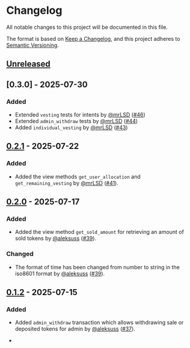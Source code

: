 # Changelog

All notable changes to this project will be documented in this file.

The format is based on [Keep a Changelog](https://keepachangelog.com/en/1.0.0/),
and this project adheres to [Semantic Versioning](https://semver.org/spec/v2.0.0.html).

## [Unreleased]

## [0.3.0] - 2025-07-30

### Added

- Extended `vesting` tests for intents
  by [@mrLSD] ([#46](https://github.com/aurora-is-near/aurora-launchpad-contracts/pull/46))
- Extended `admin_withdraw` tests
  by [@mrLSD] ([#44](https://github.com/aurora-is-near/aurora-launchpad-contracts/pull/44))
- Added `individual_vesting` by [@mrLSD] ([#43](https://github.com/aurora-is-near/aurora-launchpad-contracts/pull/43))

## [0.2.1] - 2025-07-22

### Added

- Added the view methods `get_user_allocation` and `get_remaining_vesting` by [@mrLSD] ([#41]).

[#41]: https://github.com/aurora-is-near/aurora-launchpad-contracts/pull/41

## [0.2.0] - 2025-07-17

### Added

- Added the view method `get_sold_amount` for retrieving an amount of sold tokens by [@aleksuss] ([#39]).

### Changed

- The format of time has been changed from number to string in the iso8601 format by [@aleksuss] ([#39]).

[#39]: https://github.com/aurora-is-near/aurora-launchpad-contracts/pull/39

## [0.1.2] - 2025-07-15

### Added

- Added `admin_withdraw` transaction which allows withdrawing sale or deposited tokens for admin by [@aleksuss] ([#37]).

-

[#37]: https://github.com/aurora-is-near/aurora-launchpad-contracts/pull/37

[Unreleased]: https://github.com/aurora-is-near/aurora-launchpad-contracts/compare/0.2.1...develop

[0.2.1]: https://github.com/aurora-is-near/aurora-launchpad-contracts/compare/0.2.0...0.2.1

[0.2.0]: https://github.com/aurora-is-near/aurora-launchpad-contracts/compare/0.1.2...0.2.0

[0.1.2]: https://github.com/aurora-is-near/aurora-launchpad-contracts/compare/0.1.1...0.1.2

[@aleksuss]: https://github.com/aleksuss

[@mrLSD]: https://github.com/mrLSD
